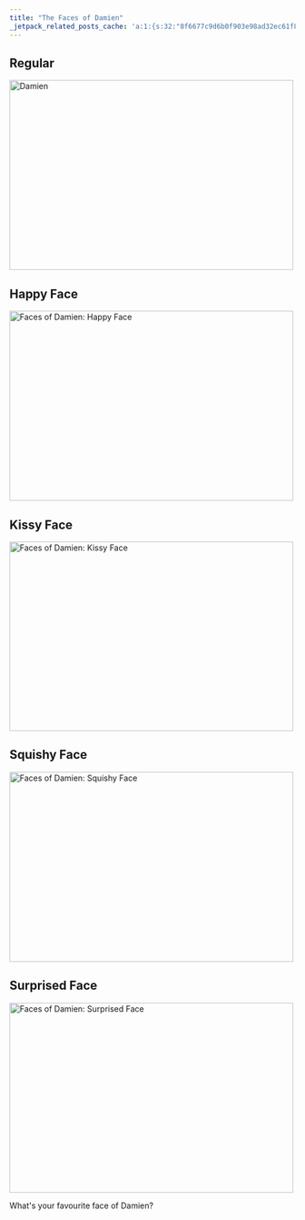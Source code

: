 ```yaml
---
title: "The Faces of Damien"
_jetpack_related_posts_cache: 'a:1:{s:32:"8f6677c9d6b0f903e98ad32ec61f8deb";a:2:{s:7:"expires";i:1515548208;s:7:"payload";a:3:{i:0;a:1:{s:2:"id";i:191;}i:1;a:1:{s:2:"id";i:188;}i:2;a:1:{s:2:"id";i:208;}}}}'
---
```

<h2>Regular</h2>
<p><a href="http://www.flickr.com/photos/lemon/4154446222/" class="tt-flickr tt-flickr-Medium" title="Damien"><img class="alignnone" src="http://farm3.static.flickr.com/2621/4154446222_1ac7b43e76.jpg" alt="Damien" width="500" height="334" /></a></p>
<h2>Happy Face</h2>
<p><a href="http://www.flickr.com/photos/lemon/4154445250/" class="tt-flickr tt-flickr-Medium" title="Faces of Damien: Happy Face"><img class="alignnone" src="http://farm3.static.flickr.com/2512/4154445250_04b6d9b93f.jpg" alt="Faces of Damien: Happy Face" width="500" height="334" /></a></p>
<h2>Kissy Face</h2>
<p><a href="http://www.flickr.com/photos/lemon/4153682669/" class="tt-flickr tt-flickr-Medium" title="Faces of Damien: Kissy Face"><img class="alignnone" src="http://farm3.static.flickr.com/2607/4153682669_8cf929eede.jpg" alt="Faces of Damien: Kissy Face" width="500" height="333" /></a></p>
<h2>Squishy Face</h2>
<p><a href="http://www.flickr.com/photos/lemon/4153681799/" class="tt-flickr tt-flickr-Medium" title="Faces of Damien: Squishy Face"><img class="alignnone" src="http://farm3.static.flickr.com/2780/4153681799_4fdbc41e35.jpg" alt="Faces of Damien: Squishy Face" width="500" height="334" /></a></p>
<h2>Surprised Face</h2>
<p><a href="http://www.flickr.com/photos/lemon/4153680517/" class="tt-flickr tt-flickr-Medium" title="Faces of Damien: Surprised Face"><img class="alignnone" src="http://farm3.static.flickr.com/2585/4153680517_3204a69611.jpg" alt="Faces of Damien: Surprised Face" width="500" height="334" /></a></p>
<p>What's your favourite face of Damien?</p>
